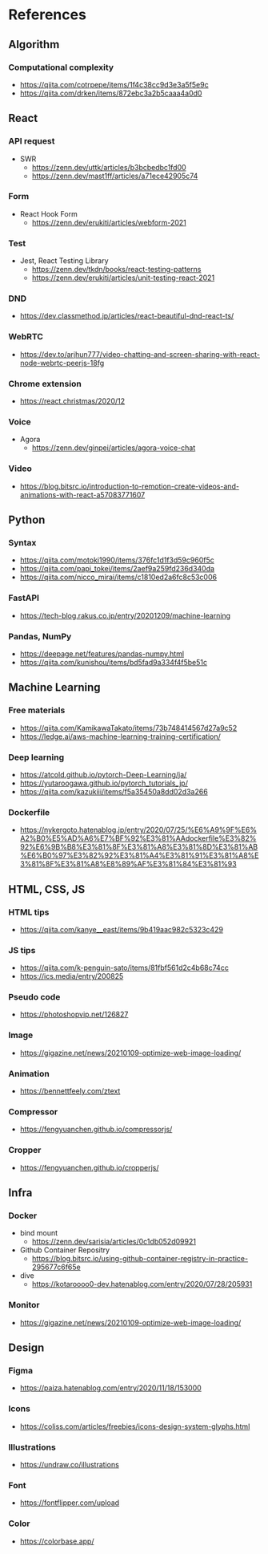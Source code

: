 # References
## Algorithm
### Computational complexity
- https://qiita.com/cotrpepe/items/1f4c38cc9d3e3a5f5e9c
- https://qiita.com/drken/items/872ebc3a2b5caaa4a0d0

## React
### API request
- SWR
  - https://zenn.dev/uttk/articles/b3bcbedbc1fd00
  - https://zenn.dev/mast1ff/articles/a71ece42905c74

### Form
- React Hook Form
  - https://zenn.dev/erukiti/articles/webform-2021

### Test
- Jest, React Testing Library
  - https://zenn.dev/tkdn/books/react-testing-patterns
  - https://zenn.dev/erukiti/articles/unit-testing-react-2021

### DND
- https://dev.classmethod.jp/articles/react-beautiful-dnd-react-ts/

### WebRTC
- https://dev.to/arjhun777/video-chatting-and-screen-sharing-with-react-node-webrtc-peerjs-18fg

### Chrome extension
- https://react.christmas/2020/12

### Voice
- Agora
  - https://zenn.dev/ginpei/articles/agora-voice-chat

### Video
- https://blog.bitsrc.io/introduction-to-remotion-create-videos-and-animations-with-react-a57083771607

## Python
### Syntax
- https://qiita.com/motoki1990/items/376fc1d1f3d59c960f5c
- https://qiita.com/papi_tokei/items/2aef9a259fd236d340da
- https://qiita.com/nicco_mirai/items/c1810ed2a6fc8c53c006
<!-- - https://qiita.com/_masa_u/items/b21c493a82e8aba8993f -->

### FastAPI
- https://tech-blog.rakus.co.jp/entry/20201209/machine-learning

### Pandas, NumPy
- https://deepage.net/features/pandas-numpy.html
- https://qiita.com/kunishou/items/bd5fad9a334f4f5be51c

## Machine Learning
### Free materials
- https://qiita.com/KamikawaTakato/items/73b748414567d27a9c52
- https://ledge.ai/aws-machine-learning-training-certification/

### Deep learning
- https://atcold.github.io/pytorch-Deep-Learning/ja/
- https://yutaroogawa.github.io/pytorch_tutorials_jp/
- https://qiita.com/kazukiii/items/f5a35450a8dd02d3a266

### Dockerfile
- https://nykergoto.hatenablog.jp/entry/2020/07/25/%E6%A9%9F%E6%A2%B0%E5%AD%A6%E7%BF%92%E3%81%AAdockerfile%E3%82%92%E6%9B%B8%E3%81%8F%E3%81%A8%E3%81%8D%E3%81%AB%E6%B0%97%E3%82%92%E3%81%A4%E3%81%91%E3%81%A8%E3%81%8F%E3%81%A8%E8%89%AF%E3%81%84%E3%81%93

## HTML, CSS, JS
### HTML tips
- https://qiita.com/kanye__east/items/9b419aac982c5323c429

### JS tips
- https://qiita.com/k-penguin-sato/items/81fbf561d2c4b68c74cc
- https://ics.media/entry/200825

### Pseudo code
- https://photoshopvip.net/126827

### Image
- https://gigazine.net/news/20210109-optimize-web-image-loading/

### Animation
- https://bennettfeely.com/ztext

### Compressor
- https://fengyuanchen.github.io/compressorjs/

### Cropper
- https://fengyuanchen.github.io/cropperjs/

## Infra
### Docker
- bind mount
  - https://zenn.dev/sarisia/articles/0c1db052d09921
- Github Container Repositry
  - https://blog.bitsrc.io/using-github-container-registry-in-practice-295677c6f65e
- dive
  - https://kotaroooo0-dev.hatenablog.com/entry/2020/07/28/205931

### Monitor
- https://gigazine.net/news/20210109-optimize-web-image-loading/

## Design
### Figma
- https://paiza.hatenablog.com/entry/2020/11/18/153000

### Icons
- https://coliss.com/articles/freebies/icons-design-system-glyphs.html

### Illustrations
- https://undraw.co/illustrations

### Font
- https://fontflipper.com/upload

### Color
- https://colorbase.app/
